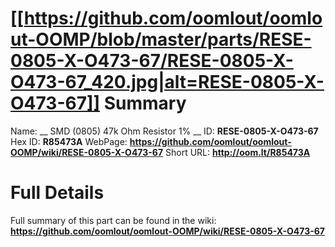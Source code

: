 
[[https://github.com/oomlout/oomlout-OOMP/blob/master/parts/RESE-0805-X-O473-67/RESE-0805-X-O473-67_420.jpg|alt=RESE-0805-X-O473-67]] 
Summary
=================

Name: __ SMD (0805) 47k Ohm Resistor 1% __
ID: __RESE-0805-X-O473-67__
Hex ID: __R85473A__
WebPage: __https://github.com/oomlout/oomlout-OOMP/wiki/RESE-0805-X-O473-67__
Short URL: __http://oom.lt/R85473A__

Full Details
==========================
Full summary of this part can be found in the wiki:   
__https://github.com/oomlout/oomlout-OOMP/wiki/RESE-0805-X-O473-67__   

